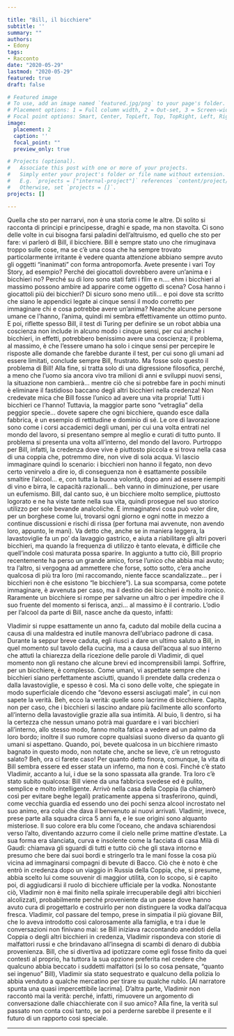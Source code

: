 ```yaml
---

title: "Bill, il bicchiere"
subtitle: ''
summary: ""
authors:
- Edony
tags:
- Racconto
date: "2020-05-29"
lastmod: "2020-05-29"
featured: true
draft: false

# Featured image
# To use, add an image named `featured.jpg/png` to your page's folder.
# Placement options: 1 = Full column width, 2 = Out-set, 3 = Screen-width
# Focal point options: Smart, Center, TopLeft, Top, TopRight, Left, Right, BottomLeft, Bottom, BottomRight
image:
  placement: 2
  caption: ''
  focal_point: ""
  preview_only: true

# Projects (optional).
#   Associate this post with one or more of your projects.
#   Simply enter your project's folder or file name without extension.
#   E.g. `projects = ["internal-project"]` references `content/project/deep-learning/index.md`.
#   Otherwise, set `projects = []`.
projects: []

---
```


Quella che sto per narrarvi, non è una storia come le altre. Di solito si racconta di principi e principesse, draghi
e spade, ma non stavolta. Ci sono delle volte in cui bisogna farsi paladini dell’altruismo, ed quello che sto per
fare: vi parlerò di Bill, il bicchiere.
Bill è sempre stato uno che rimuginava troppo sulle cose, ma se c’è una cosa che ha sempre trovato
particolarmente irritante è vedere quanta attenzione abbiano sempre avuto gli oggetti “inanimati” con forma
antropomorfa. Avete presente i vari Toy Story, ad esempio? Perché dei giocattoli dovrebbero avere un’anima
e i bicchieri no? Perché su di loro sono stati fatti i film e n.... ehm i bicchieri al massimo possono ambire ad
apparire come oggetto di scena?
Cosa hanno i giocattoli più dei bicchieri? Di sicuro sono meno utili... e poi dove sta scritto che siano le
appendici legate ai cinque sensi il modo corretto per immaginare chi e cosa potrebbe avere un’anima?
Neanche alcune persone umane ce l’hanno, l’anima, quindi mi sembra effettivamente un ottimo punto. E
poi, riflette spesso Bill, il test di Turing per definire se un robot abbia una coscienza non include in alcuno
modo i cinque sensi, per cui anche i bicchieri, in effetti, potrebbero benissimo avere una coscienza; il
problema, al massimo, è che l’essere umano ha solo i cinque sensi per percepire le risposte alle domande
che farebbe durante il test, per cui sono gli umani ad essere limitati, conclude sempre Bill, frustrato.
Ma fosse solo questo il problema di Bill! Alla fine, si tratta solo di una digressione filosofica, perché, a meno
che l’uomo sia ancora vivo tra milioni di anni e sviluppi nuovi sensi, la situazione non cambierà... mentre ciò
che si potrebbe fare in pochi minuti è eliminare il fastidioso baccano degli altri bicchieri nella credenza!
Non credevate mica che Bill fosse l’unico ad avere una vita propria! Tutti i bicchieri ce l’hanno! Tuttavia, la
maggior parte sono “vetraglia” della peggior specie... dovete sapere che ogni bicchiere, quando esce dalla
fabbrica, è un esempio di rettitudine e dominio di sé. Le ore di lavorazione sono come i corsi accademici degli
umani, per cui una volta entrati nel mondo del lavoro, si presentano sempre al meglio e curati di tutto punto.
Il problema si presenta una volta all’interno, del mondo del lavoro.
Purtroppo per Bill, infatti, la credenza dove vive è piuttosto piccola e si trova nella casa di una coppia che,
potremmo dire, non vive di sola acqua. Vi lascio immaginare quindi lo scenario: i bicchieri non hanno il fegato,
non devo certo venirvelo a dire io, di conseguenza non è esattamente possibile smaltire l’alcool... e, con tutta
la buona volontà, dopo anni ad essere riempiti di vino e birra, le capacità razionali... beh vanno in
diminuzione, per usare un eufemismo.
Bill, dal canto suo, è un bicchiere molto semplice, piuttosto logorato e ne ha viste tante nella sua vita, quindi
prosegue nel suo storico utilizzo per sole bevande analcoliche. E immaginatevi cosa può voler dire, per un
borghese come lui, trovarsi ogni giorno e ogni notte in mezzo a continue discussioni e rischi di rissa (per
fortuna mai avvenute, non avendo loro, appunto, le mani).
Va detto che, anche se in maniera leggera, la lavastoviglie fa un po’ da lavaggio gastrico, e aiuta a riabilitare
gli altri poveri bicchieri, ma quando la frequenza di utilizzo è tanto elevata, è difficile che quell’indole così
maturata possa sparire.
In aggiunto a tutto ciò, Bill proprio recentemente ha perso un grande amico, forse l’unico che abbia mai
avuto; tra l’altro, si vergogna ad ammettere che forse, sotto sotto, c’era anche qualcosa di più tra loro (mi
raccomando, niente facce scandalizzate... per i bicchieri non è che esistono “le bicchiere”).
La sua scomparsa, come potete immaginare, è avvenuta per caso, ma il destino dei bicchieri è molto ironico.
Raramente un bicchiere si rompe per salvarne un altro o per impedire che il suo fruente del momento si
ferisca, anzi... al massimo è il contrario. L’odio per l’alcool da parte di Bill, nasce anche da questo, infatti:

Vladimir si ruppe esattamente un anno fa, caduto dal mobile della cucina a causa di una maldestra ed inutile
manovra dell’ubriaco padrone di casa. Durante la seppur breve caduta, egli riuscì a dare un ultimo saluto a
Bill, in quel momento sul tavolo della cucina, ma a causa dell’acqua al suo interno che attutì la chiarezza della
ricezione delle parole di Vladimir, di quel momento non gli restano che alcune brevi ed incomprensibili lampi.
Soffrire, per un bicchiere, è complesso. Come umani, vi aspettate sempre che i bicchieri siano perfettamente
asciutti, quando li prendete dalla credenza o dalla lavastoviglie, e spesso è così. Ma ci sono delle volte, che
spiegate in modo superficiale dicendo che “devono essersi asciugati male”, in cui non sapete la verità.
Beh, ecco la verità: quelle sono lacrime di bicchiere. Capita, non per caso, che i bicchieri si lascino andare più
facilmente allo sconforto all’interno della lavastoviglie grazie alla sua intimità. Al buio, lì dentro, si ha la
certezza che nessun umano potrà mai guardare e i vari bicchieri all’interno, allo stesso modo, fanno molta
fatica a vedere ad un palmo da loro bordo; inoltre il suo rumore copre qualsiasi suono diverso da quanto gli
umani si aspettano. Quando, poi, bevete qualcosa in un bicchiere rimasto bagnato in questo modo, non
notate che, anche se lieve, c’è un retrogusto salato? Beh, ora ci farete caso!
Per quanto detto finora, comunque, la vita di Bill sembra essere ed esser stata un inferno, ma non è così.
Finché c’è stato Vladimir, accanto a lui, i due se la sono spassata alla grande. Tra loro c’è stato subito qualcosa:
Bill viene da una fabbrica svedese ed è pulito, semplice e molto intelligente. Arrivò nella casa della Coppia (la
chiamerò così per evitare beghe legali) praticamente appena si trasferirono, quindi, come vecchia guardia ed
essendo uno dei pochi senza alcool incrostato nel suo animo, era colui che dava il benvenuto ai nuovi arrivati.
Vladimir, invece, prese parte alla squadra circa 5 anni fa, e le sue origini sono alquanto misteriose. Il suo
colore era blu come l’oceano, che andava schiarendosi verso l’alto, diventando azzurro come il cielo nelle
prime mattine d’estate. La sua forma era slanciata, curva e insolente come la facciata di casa Milà di Gaudì:
chiamava gli sguardi di tutti e tutto ciò che gli stava intorno e presumo che bere dai suoi bordi e stringerlo
tra le mani fosse la cosa più vicina ad immaginarsi compagni di bevute di Bacco. Ciò che è noto è che entrò
in credenza dopo un viaggio in Russia della Coppia, che, si presume, abbia scelto lui come souvenir di maggior
utilità, con lo scopo, si è capito poi, di aggiudicarsi il ruolo di bicchiere ufficiale per la vodka. Nonostante ciò,
Vladimir non è mai finito nella spirale irrecuperabile degli altri bicchieri alcolizzati, probabilmente perché
proveniente da un paese dove hanno avuto cura di progettarlo e costruirlo per non distinguere la vodka
dall’acqua fresca.
Vladimir, col passare del tempo, prese in simpatia il più giovane Bill, che lo aveva introdotto così
calorosamente alla famiglia, e tra i due le conversazioni non finivano mai: se Bill iniziava raccontando
aneddoti della Coppia o degli altri bicchieri in credenza, Vladimir rispondeva con storie di malfattori russi e
che brindavano all’insegna di scambi di denaro di dubbia provenienza. Bill, che si divertiva ad ipotizzare come
egli fosse finito da quei contesti al proprio, ha tuttora la sua opzione preferita nel credere che qualcuno abbia
beccato i suddetti malfattori (si lo so cosa pensate, “quanto sei ingenuo” Bill), Vladimir sia stato sequestrato
e qualcuno della polizia lo abbia venduto a qualche mercatino per tirare su qualche rublo.
[Al narratore spunta una quasi impercettibile lacrima].
D’altra parte, Vladimir non raccontò mai la verità: perché, infatti, rimuovere un argomento di conversazione
dalle chiacchierate con il suo amico? Alla fine, la verità sul passato non conta così tanto, se poi a perderne
sarebbe il presente e il futuro di un rapporto così speciale.

---
